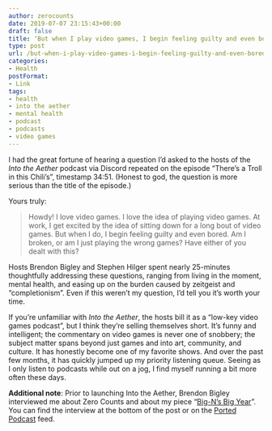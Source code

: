 ```yaml
---
author: zerocounts
date: 2019-07-07 23:15:43+00:00
draft: false
title: ‘But when I play video games, I begin feeling guilty and even bored’
type: post
url: /but-when-i-play-video-games-i-begin-feeling-guilty-and-even-bored/
categories:
- Health
postFormat:
- Link
tags:
- health
- into the aether
- mental health
- podcast
- podcasts
- video games
---
```


I had the great fortune of hearing a question I’d asked to the hosts of the _Into the Aether_ podcast via Discord repeated on the episode “There’s a Troll in this Chili’s”, timestamp 34:51. (Honest to god, the question is more serious than the title of the episode.)

Yours truly:



<blockquote>Howdy! I love video games. I love the idea of playing video games. At work, I get excited by the idea of sitting down for a long bout of video games. But when I do, I begin feeling guilty and even bored. Am I broken, or am I just playing the wrong games? Have either of you dealt with this?

</blockquote>



Hosts Brendon Bigley and Stephen Hilger spent nearly 25-minutes thoughtfully addressing these questions, ranging from living in the moment, mental health, and easing up on the burden caused by zeitgeist and “completionism”. Even if this weren’t my question, I’d tell you it’s worth your time.

If you’re unfamiliar with _Into the Aether_, the hosts bill it as a “low-key video games podcast”, but I think they’re selling themselves short. It’s funny and intelligent; the commentary on video games is never one of snobbery; the subject matter spans beyond just games and into art, community, and culture. It has honestly become one of my favorite shows. And over the past few months, it has quickly jumped up my priority listening queue. Seeing as I only listen to podcasts while out on a jog, I find myself running a bit more often these days.

**Additional note**: Prior to launching Into the Aether, Brendon Bigley interviewed me about Zero Counts and about my piece “[Big-N’s Big Year](https://www.zerocounts.net/big-ns-big-year/)”. You can find the interview at the bottom of the post or on the [Ported Podcast](https://anchor.fm/ported) feed.
